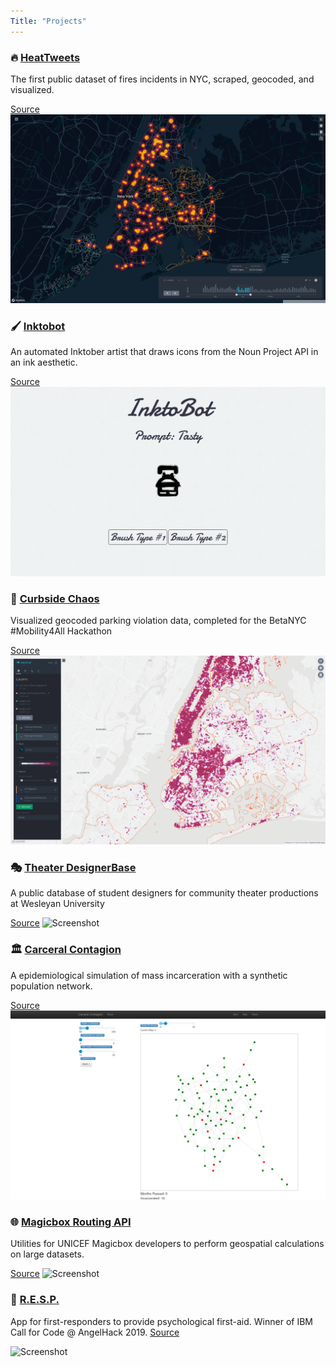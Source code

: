 ```yaml
---
Title: "Projects"
---
```


### 🔥  [HeatTweets](https://kepler.gl/demo/map?mapUrl=https://dl.dropboxusercontent.com/s/1ow4homsm1qle16/keplergl_52z7mm.json)
The first public dataset of fires incidents in NYC, scraped, geocoded, and visualized.

[Source](https://github.com/msradam/NYCFireData)
![Screenshot](https://raw.githubusercontent.com/msradam/NYCFireData/master/screenshot.png) 

### 🖌️  [Inktobot](https://inkto-bot.herokuapp.com)
An automated Inktober artist that draws icons from the Noun Project API in an ink aesthetic.

[Source](https://github.com/msradam/inktobot)
![Screenshot](https://raw.githubusercontent.com/msradam/inktobot/master/screenshot.png)

### 🚦 [Curbside Chaos](https://kepler.gl/demo/map?mapUrl=https://dl.dropboxusercontent.com/s/u3st74ltz03hr4s/keplergl_9f6lhlq.json)
Visualized geocoded parking violation data, completed for the BetaNYC #Mobility4All Hackathon

[Source](https://github.com/msradam/curbside-chaos)
![Screenshot](https://raw.githubusercontent.com/msradam/curbside-chaos/master/curbside-chaos-screenshot.png)
 
### 🎭 [Theater DesignerBase](https://wes-theater-designerbase.herokuapp.com)
A public database of student designers for community theater productions at Wesleyan University

[Source]('https://github.com/msradam/wes-theater-designerbase')
![Screenshot](https://raw.githubusercontent.com/msradam/wes-theater-designerbase/master/designerdatabase_form.png)
 
### 🏛️ [Carceral Contagion](https://carceralcontagion.herokuapp.com)
A epidemiological simulation of mass incarceration with a synthetic population network.

[Source]('https://github.com/msradam/carceral-contagion')
![Screenshot](https://raw.githubusercontent.com/msradam/carceral-contagion/master/carceralcontagion_screenshot.png)
 
### 🌐 [Magicbox Routing API](https://magicbox-routing.herokuapp.com)
Utilities for UNICEF Magicbox developers to perform geospatial calculations on large datasets.

[Source]('https://github.com/msradam/magicbox-routing-api') 
![Screenshot](https://raw.githubusercontent.com/msradam/magicbox-routing-api/master/kepler_screenshot.png)

### 💠 [R.E.S.P.](https://resp-angelhack.herokuapp.com)

App for first-responders to provide psychological first-aid. Winner of IBM Call for Code @ AngelHack 2019.
[Source]('https://github.com/msradam/resp')

![Screenshot](https://raw.githubusercontent.com/msradam/resp-api/master/resp_screenshot.png)

